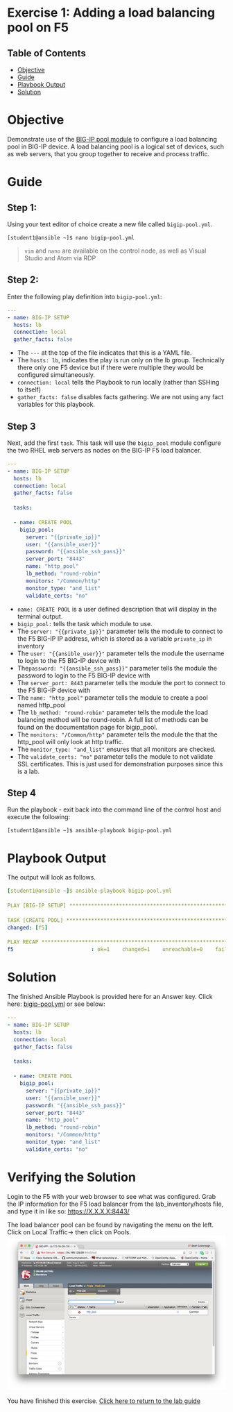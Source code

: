 # Exercise 1: Adding a load balancing pool on F5

## Table of Contents

- [Objective](#objective)
- [Guide](#guide)
- [Playbook Output](#playbook-output)
- [Solution](#solution)

# Objective

Demonstrate use of the [BIG-IP pool module](https://docs.ansible.com/ansible/latest/modules/bigip_pool_module.html) to configure a load balancing pool in BIG-IP device.  A load balancing pool is a logical set of devices, such as web servers, that you group together to receive and process traffic.

# Guide

## Step 1:

Using your text editor of choice create a new file called `bigip-pool.yml`.

```
[student1@ansible ~]$ nano bigip-pool.yml
```

>`vim` and `nano` are available on the control node, as well as Visual Studio and Atom via RDP

## Step 2:

Enter the following play definition into `bigip-pool.yml`:

``` yaml
---
- name: BIG-IP SETUP
  hosts: lb
  connection: local
  gather_facts: false
```

- The `---` at the top of the file indicates that this is a YAML file.
- The `hosts: lb`,  indicates the play is run only on the lb group.  Technically there only one F5 device but if there were multiple they would be configured simultaneously.
- `connection: local` tells the Playbook to run locally (rather than SSHing to itself)
- `gather_facts: false` disables facts gathering.  We are not using any fact variables for this playbook.

## Step 3

Next, add the first `task`. This task will use the `bigip_pool` module configure the two RHEL web servers as nodes on the BIG-IP F5 load balancer.

``` yaml
---
- name: BIG-IP SETUP
  hosts: lb
  connection: local
  gather_facts: false

  tasks:

  - name: CREATE POOL
    bigip_pool:
      server: "{{private_ip}}"
      user: "{{ansible_user}}"
      password: "{{ansible_ssh_pass}}"
      server_port: "8443"
      name: "http_pool"
      lb_method: "round-robin"
      monitors: "/Common/http"
      monitor_type: "and_list"
      validate_certs: "no"
```

- `name: CREATE POOL` is a user defined description that will display in the terminal output.
- `bigip_pool:` tells the task which module to use.
- The `server: "{{private_ip}}"` parameter tells the module to connect to the F5 BIG-IP IP address, which is stored as a variable `private_ip` in inventory
- The `user: "{{ansible_user}}"` parameter tells the module the username to login to the F5 BIG-IP device with
- The`password: "{{ansible_ssh_pass}}"` parameter tells the module the password to login to the F5 BIG-IP device with
- The `server_port: 8443` parameter tells the module the port to connect to the F5 BIG-IP device with
- The `name: "http_pool"` parameter tells the module to create a pool named http_pool
- The `lb_method: "round-robin"` parameter tells the module the load balancing method will be round-robin.  A full list of methods can be found on the documentation page for bigip_pool.
- The `monitors: "/Common/http"` parameter tells the module the that the http_pool will only look at http traffic.
- The `monitor_type: "and_list"` ensures that all monitors are checked.
- The `validate_certs: "no"` parameter tells the module to not validate SSL certificates.  This is just used for demonstration purposes since this is a lab.

## Step 4

Run the playbook - exit back into the command line of the control host and execute the following:

```
[student1@ansible ~]$ ansible-playbook bigip-pool.yml
```

# Playbook Output

The output will look as follows.

```yaml
[student1@ansible ~]$ ansible-playbook bigip-pool.yml

PLAY [BIG-IP SETUP] ************************************************************

TASK [CREATE POOL] *************************************************************
changed: [f5]

PLAY RECAP *********************************************************************
f5                         : ok=1    changed=1    unreachable=0    failed=0
```

# Solution
The finished Ansible Playbook is provided here for an Answer key.  Click here: [bigip-pool.yml](bigip-pool.yml) or see below:

```yaml
---
- name: BIG-IP SETUP
  hosts: lb
  connection: local
  gather_facts: false

  tasks:

  - name: CREATE POOL
    bigip_pool:
      server: "{{private_ip}}"
      user: "{{ansible_user}}"
      password: "{{ansible_ssh_pass}}"
      server_port: "8443"
      name: "http_pool"
      lb_method: "round-robin"
      monitors: "/Common/http"
      monitor_type: "and_list"
      validate_certs: "no"
```

# Verifying the Solution

Login to the F5 with your web browser to see what was configured.  Grab the IP information for the F5 load balancer from the lab_inventory/hosts file, and type it in like so: https://X.X.X.X:8443/

The load balancer pool can be found by navigating the menu on the left.  Click on Local Traffic-> then click on Pools.
![f5pool](pool.png)

You have finished this exercise.  [Click here to return to the lab guide](../README.md)
